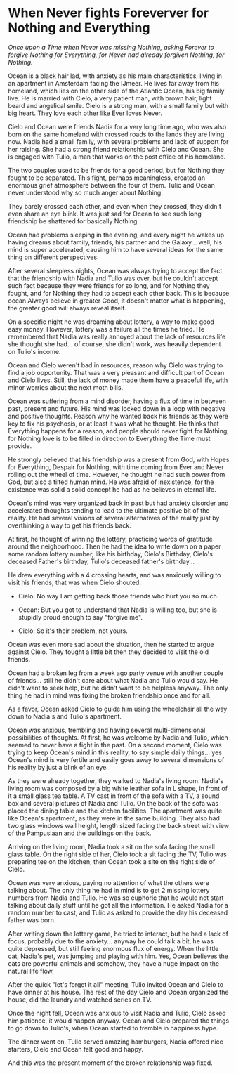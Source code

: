 # When Never fights Foreverver for Nothing and Everything

*Once upon a Time when Never was missing Nothing, asking Forever to
forgive Nothing for Everything, for Never had already forgiven Nothing,
for Nothing.*

Ocean is a black hair lad, with anxiety as his main characteristics,
living in an apartment in Amsterdam facing the IJmeer. He lives far away
from his homeland, which lies on the other side of the Atlantic Ocean,
his big family live. He is married with Cielo, a very patient man, with
brown hair, light beard and angelical smile. Cielo is a strong man, with
a small family but with big heart. They love each other like Ever loves
Never.

Cielo and Ocean were friends Nadia for a very long time ago, who was
also born on the same homeland with crossed roads to the lands they are
living now. Nadia had a small family, with several problems and lack of
support for her raising. She had a strong friend relationship with Cielo
and Ocean. She is engaged with Tulio, a man that works on the post
office of his homeland.

The two couples used to be friends for a good period, but for Nothing
they fought to be separated. This fight, perhaps meaningless, created an
enormous grief atmosphere between the four of them. Tulio and Ocean
never understood why so much anger about Nothing.

They barely crossed each other, and even when they crossed, they didn't
even share an eye blink. It was just sad for Ocean to see such long
friendship be shattered for basically Nothing.

Ocean had problems sleeping in the evening, and every night he wakes up
having dreams about family, friends, his partner and the Galaxy... well,
his mind is super accelerated, causing him to have several ideas for the
same thing on different perspectives.

After several sleepless nights, Ocean was always trying to accept the
fact that the friendship with Nadia and Tulio was over, but he couldn't
accept such fact because they were friends for so long, and for Nothing
they fought, and for Nothing they had to accept each other back. This is
because ocean Always believe in greater Good, it doesn't matter what is
happening, the greater good will always reveal itself.

On a specific night he was dreaming about lottery, a way to make good
easy money. However, lottery was a failure all the times he tried. He
remembered that Nadia was really annoyed about the lack of resources
life she thought she had... of course, she didn't work, was heavily
dependent on Tulio's income.

Ocean and Cielo weren't bad in resources, reason why Cielo was trying to
find a job opportunity. That was a very pleasant and difficult part of
Ocean and Cielo lives. Still, the lack of money made them have a
peaceful life, with minor worries about the next moth bills.

Ocean was suffering from a mind disorder, having a flux of time in
between past, present and future. His mind was locked down in a loop
with negative and positive thoughts. Reason why he wanted back his
friends as they were key to fix his psychosis, or at least it was what
he thought. He thinks that Everything happens for a reason, and people
should never fight for Nothing, for Nothing love is to be filled in
direction to Everything the Time must provide.

He strongly believed that his friendship was a present from God, with
Hopes for Everything, Despair for Nothing, with time coming from Ever
and Never rolling out the wheel of time. However, he thought he had such
power from God, but also a tilted human mind. He was afraid of
inexistence, for the existence was solid a solid concept he had as he
believes in eternal life.

Ocean's mind was very organized back in past but had anxiety disorder
and accelerated thoughts tending to lead to the ultimate positive bit of
the reality. He had several visions of several alternatives of the
reality just by overthinking a way to get his friends back.

At first, he thought of winning the lottery, practicing words of
gratitude around the neighborhood. Then he had the idea to write down on
a paper some random lottery number, like his birthday, Cielo's Birthday,
Cielo's deceased Father's birthday, Tulio's deceased father's
birthday...

He drew everything with a 4 crossing hearts, and was anxiously willing
to visit his friends, that was when Cielo shouted:

-   Cielo: No way I am getting back those friends who hurt you so much.

-   Ocean: But you got to understand that Nadia is willing too, but she
    is stupidly proud enough to say "forgive me".

-   Cielo: So it's their problem, not yours.

Ocean was even more sad about the situation, then he started to argue
against Cielo. They fought a little bit then they decided to visit the
old friends.

Ocean had a broken leg from a week ago party venue with another couple
of friends... still he didn't care about what Nadia and Tulio would say.
He didn't want to seek help, but he didn't want to be helpless anyway.
The only thing he had in mind was fixing the broken friendship once and
for all.

As a favor, Ocean asked Cielo to guide him using the wheelchair all the
way down to Nadia's and Tulio's apartment.

Ocean was anxious, trembling and having several multi-dimensional
possibilities of thoughts. At first, he was welcome by Nadia and Tulio,
which seemed to never have a fight in the past. On a second moment,
Cielo was trying to keep Ocean's mind in this reality, to say simple
daily things... yes Ocean's mind is very fertile and easily goes away to
several dimensions of his reality by just a blink of an eye.

As they were already together, they walked to Nadia's living room.
Nadia's living room was composed by a big white leather sofa in L shape,
in front of it a small glass tea table. A TV cast in front of the sofa
with a TV, a sound box and several pictures of Nadia and Tulio. On the
back of the sofa was placed the dining table and the kitchen facilities.
The apartment was quite like Ocean's apartment, as they were in the same
building. They also had two glass windows wall height, length sized
facing the back street with view of the Pampuslaan and the buildings on
the back.

Arriving on the living room, Nadia took a sit on the sofa facing the
small glass table. On the right side of her, Cielo took a sit facing the
TV, Tulio was preparing tee on the kitchen, then Ocean took a site on
the right side of Cielo.

Ocean was very anxious, paying no attention of what the others were
talking about. The only thing he had in mind is to get 2 missing lottery
numbers from Nadia and Tulio. He was so euphoric that he would not start
talking about daily stuff until he got all the information. He asked
Nadia for a random number to cast, and Tulio as asked to provide the day
his deceased father was born.

After writing down the lottery game, he tried to interact, but he had a
lack of focus, probably due to the anxiety... anyway he could talk a
bit, he was quite depressed, but still feeling enormous flux of energy.
When the little cat, Nadia's pet, was jumping and playing with him. Yes,
Ocean believes the cats are powerful animals and somehow, they have a
huge impact on the natural life flow.

After the quick "let's forget it all" meeting, Tulio invited Ocean and
Cielo to have dinner at his house. The rest of the day Cielo and Ocean
organized the house, did the laundry and watched series on TV.

Once the night fell, Ocean was anxious to visit Nadia and Tulio, Cielo
asked him patience, it would happen anyway. Ocean and Cielo prepared the
things to go down to Tulio's, when Ocean started to tremble in happiness
hype.

The dinner went on, Tulio served amazing hamburgers, Nadia offered nice
starters, Cielo and Ocean felt good and happy.

And this was the present moment of the broken relationship was fixed.
